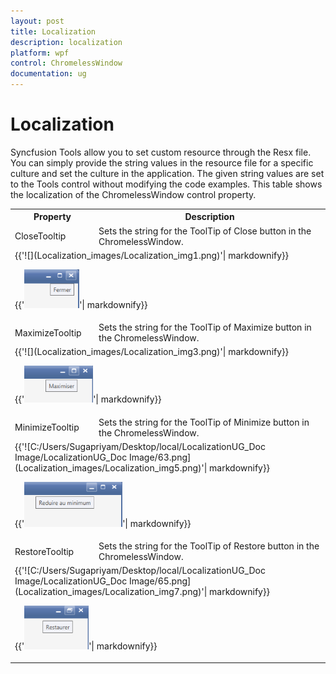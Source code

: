 ```yaml
---
layout: post
title: Localization
description: localization
platform: wpf
control: ChromelessWindow
documentation: ug
---
```


# Localization

Syncfusion Tools allow you to set custom resource through the Resx file. You can simply provide the string values in the resource file for a specific culture and set the culture in the application. The given string values are set to the Tools control without modifying the code examples. This table shows the localization of the ChromelessWindow control property. 

<table>
<tr>
<th>
Property</th><th>
Description</th></tr>
<tr>
<td>
CloseTooltip</td><td>
Sets the string for the ToolTip of Close button in the ChromelessWindow.</td></tr>
<tr>
<td colspan = "2">
{{'![](Localization_images/Localization_img1.png)'| markdownify}}

{{'![](Localization_images/Localization_img2.png)'| markdownify}}

</td></tr>
<tr>
<td>
MaximizeTooltip</td><td>
Sets the string for the ToolTip of Maximize button in the ChromelessWindow.</td></tr>
<tr>
<td colspan = "2">
{{'![](Localization_images/Localization_img3.png)'| markdownify}}

{{'![C:/Users/Sugapriyam/Desktop/local/LocalizationUG_Doc Image/LocalizationUG_Doc Image/62.png](Localization_images/Localization_img4.png)'| markdownify}}

</td></tr>
<tr>
<td>
MinimizeTooltip</td><td>
Sets the string for the ToolTip of Minimize button in the ChromelessWindow.</td></tr>
<tr>
<td colspan = "2">
{{'![C:/Users/Sugapriyam/Desktop/local/LocalizationUG_Doc Image/LocalizationUG_Doc Image/63.png](Localization_images/Localization_img5.png)'| markdownify}}

{{'![C:/Users/Sugapriyam/Desktop/local/LocalizationUG_Doc Image/LocalizationUG_Doc Image/64.png](Localization_images/Localization_img6.png)'| markdownify}}

</td></tr>
<tr>
<td>
RestoreTooltip</td><td>
Sets the string for the ToolTip of Restore button in the ChromelessWindow.</td></tr>
<tr>
<td colspan = "2">
{{'![C:/Users/Sugapriyam/Desktop/local/LocalizationUG_Doc Image/LocalizationUG_Doc Image/65.png](Localization_images/Localization_img7.png)'| markdownify}}

{{'![C:/Users/Sugapriyam/Desktop/local/LocalizationUG_Doc Image/LocalizationUG_Doc Image/66.png](Localization_images/Localization_img8.png)'| markdownify}}

</td></tr>
</table>


